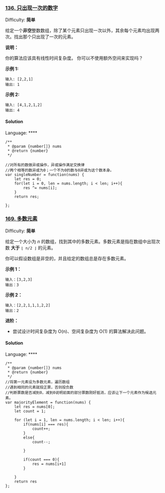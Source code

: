 ### [136\. 只出现一次的数字](https://leetcode-cn.com/problems/single-number/)

Difficulty: **简单**


给定一个**非空**整数数组，除了某个元素只出现一次以外，其余每个元素均出现两次。找出那个只出现了一次的元素。

**说明：**

你的算法应该具有线性时间复杂度。 你可以不使用额外空间来实现吗？

**示例 1:**

```
输入: [2,2,1]
输出: 1
```

**示例 2:**

```
输入: [4,1,2,1,2]
输出: 4
```


#### Solution

Language: ****

```
/**
 * @param {number[]} nums
 * @return {number}
 */

//对所有的数做异或操作，异或操作满足交换律
//两个相等的数异或为0；一个不为0的数与0异或为这个数本身。
var singleNumber = function(nums) {
    let res = 0;
    for(let i = 0, len = nums.length; i < len; i++){
        res ^= nums[i];
    }
    return res;

};
```



### [169\. 多数元素](https://leetcode-cn.com/problems/majority-element/)

Difficulty: **简单**


给定一个大小为 _n_ 的数组，找到其中的多数元素。多数元素是指在数组中出现次数 **大于** `⌊ n/2 ⌋` 的元素。

你可以假设数组是非空的，并且给定的数组总是存在多数元素。

**示例 1：**

```
输入：[3,2,3]
输出：3
```

**示例 2：**

```
输入：[2,2,1,1,1,2,2]
输出：2
```

**进阶：**

*   尝试设计时间复杂度为 O(n)、空间复杂度为 O(1) 的算法解决此问题。


#### Solution

Language: ****

```
/**
 * @param {number[]} nums
 * @return {number}
 */
//将第一元素设为多数元素，遍历数组
//遇到相同的元素就投正票，否则投负数
//判断票数是否减到0，减到0说明前面的部分票数刚好抵消，应该让下一个元素作为候选元素。
var majorityElement = function(nums) {
    let res = nums[0];
    let count = 1;
    
    for (let i = 1, len = nums.length; i < len; i++){
        if(nums[i] === res){
            count++;
        }
        else{
            count--;
            
        }
        
        if(count === 0){
            res = nums[i+1]
        }
   
    }
    return res
};
```

